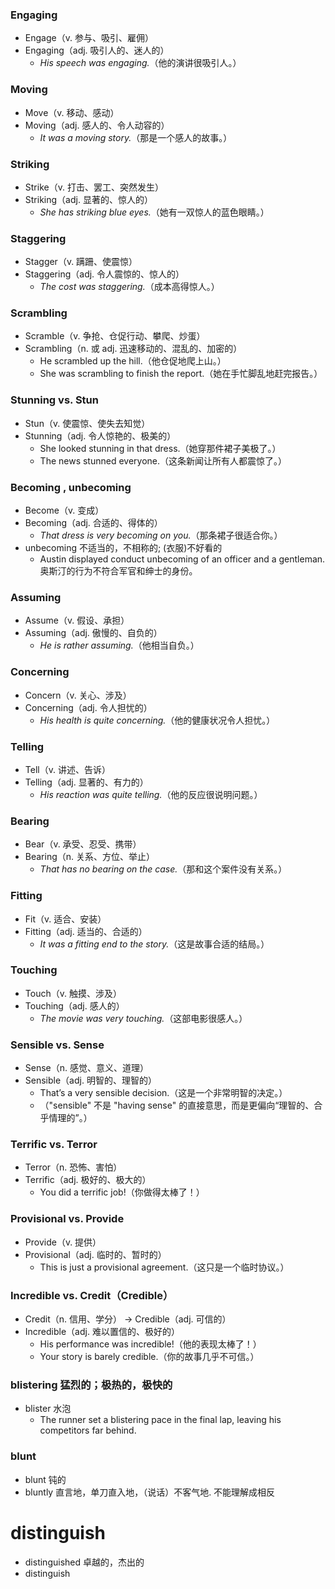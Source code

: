 ###  Engaging  
- Engage（v. 参与、吸引、雇佣）  
- Engaging（adj. 吸引人的、迷人的）  
  - *His speech was engaging.*（他的演讲很吸引人。）  

###  Moving  
- Move（v. 移动、感动）  
- Moving（adj. 感人的、令人动容的）  
  - *It was a moving story.*（那是一个感人的故事。）  

###  Striking  
- Strike（v. 打击、罢工、突然发生）  
- Striking（adj. 显著的、惊人的）  
  - *She has striking blue eyes.*（她有一双惊人的蓝色眼睛。）  

###  Staggering  
- Stagger（v. 蹒跚、使震惊）  
- Staggering（adj. 令人震惊的、惊人的）  
  - *The cost was staggering.*（成本高得惊人。）  

### Scrambling
- Scramble（v. 争抢、仓促行动、攀爬、炒蛋）
- Scrambling（n. 或 adj. 迅速移动的、混乱的、加密的）
  - He scrambled up the hill.（他仓促地爬上山。）
  - She was scrambling to finish the report.（她在手忙脚乱地赶完报告。）

### Stunning vs. Stun
- Stun（v. 使震惊、使失去知觉）
- Stunning（adj. 令人惊艳的、极美的）
  - She looked stunning in that dress.（她穿那件裙子美极了。）
  - The news stunned everyone.（这条新闻让所有人都震惊了。）

###  Becoming , unbecoming
- Become（v. 变成）  
- Becoming（adj. 合适的、得体的）  
  - *That dress is very becoming on you.*（那条裙子很适合你。）  
- unbecoming 不适当的，不相称的; (衣服)不好看的
  - Austin displayed conduct unbecoming of an officer and a gentleman.  奥斯汀的行为不符合军官和绅士的身份。

###  Assuming  
- Assume（v. 假设、承担）  
- Assuming（adj. 傲慢的、自负的）  
  - *He is rather assuming.*（他相当自负。）  

###  Concerning  
- Concern（v. 关心、涉及）  
- Concerning（adj. 令人担忧的）  
  - *His health is quite concerning.*（他的健康状况令人担忧。）  


###  Telling  
- Tell（v. 讲述、告诉）  
- Telling（adj. 显著的、有力的）  
  - *His reaction was quite telling.*（他的反应很说明问题。）  

###  Bearing  
- Bear（v. 承受、忍受、携带）  
- Bearing（n. 关系、方位、举止）  
  - *That has no bearing on the case.*（那和这个案件没有关系。）  

###  Fitting  
- Fit（v. 适合、安装）  
- Fitting（adj. 适当的、合适的）  
  - *It was a fitting end to the story.*（这是故事合适的结局。）  

###  Touching  
- Touch（v. 触摸、涉及）  
- Touching（adj. 感人的）  
  - *The movie was very touching.*（这部电影很感人。）  

### Sensible vs. Sense
- Sense（n. 感觉、意义、道理）
- Sensible（adj. 明智的、理智的）
  - That’s a very sensible decision.（这是一个非常明智的决定。）
  - （"sensible" 不是 "having sense" 的直接意思，而是更偏向“理智的、合乎情理的”。）

### Terrific vs. Terror
- Terror（n. 恐怖、害怕）
- Terrific（adj. 极好的、极大的）
  - You did a terrific job!（你做得太棒了！）

### Provisional vs. Provide
- Provide（v. 提供）
- Provisional（adj. 临时的、暂时的）
  - This is just a provisional agreement.（这只是一个临时协议。）

### Incredible vs. Credit（Credible）
- Credit（n. 信用、学分） → Credible（adj. 可信的）
- Incredible（adj. 难以置信的、极好的）
  - His performance was incredible!（他的表现太棒了！）
  - Your story is barely credible.（你的故事几乎不可信。）

### blistering 猛烈的；极热的，极快的
- blister 水泡
  - The runner set a blistering pace in the final lap, leaving his competitors far behind.

### blunt
- blunt 钝的
- bluntly 直言地，单刀直入地，（说话）不客气地. 不能理解成相反

# distinguish
- distinguished 卓越的，杰出的
- distinguish
